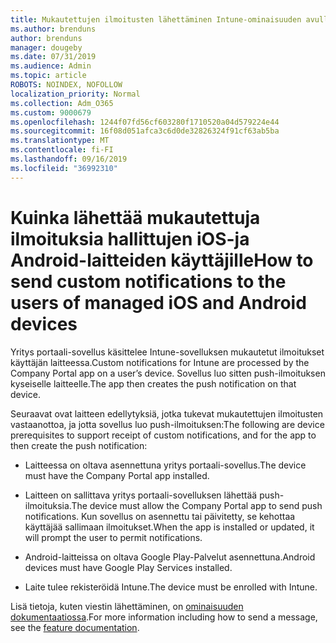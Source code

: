 ```yaml
---
title: Mukautettujen ilmoitusten lähettäminen Intune-ominaisuuden avulla
ms.author: brenduns
author: brenduns
manager: dougeby
ms.date: 07/31/2019
ms.audience: Admin
ms.topic: article
ROBOTS: NOINDEX, NOFOLLOW
localization_priority: Normal
ms.collection: Adm_O365
ms.custom: 9000679
ms.openlocfilehash: 1244f07fd56cf603280f1710520a04d579224e44
ms.sourcegitcommit: 16f08d051afca3c6d0de32826324f91cf63ab5ba
ms.translationtype: MT
ms.contentlocale: fi-FI
ms.lasthandoff: 09/16/2019
ms.locfileid: "36992310"
---
```

# <a name="how-to-send-custom-notifications-to-the-users-of-managed-ios-and-android-devices"></a><span data-ttu-id="0ce9d-102">Kuinka lähettää mukautettuja ilmoituksia hallittujen iOS-ja Android-laitteiden käyttäjille</span><span class="sxs-lookup"><span data-stu-id="0ce9d-102">How to send custom notifications to the users of managed iOS and Android devices</span></span>

<span data-ttu-id="0ce9d-103">Yritys portaali-sovellus käsittelee Intune-sovelluksen mukautetut ilmoitukset käyttäjän laitteessa.</span><span class="sxs-lookup"><span data-stu-id="0ce9d-103">Custom notifications for Intune are processed by the Company Portal app on a user’s device.</span></span> <span data-ttu-id="0ce9d-104">Sovellus luo sitten push-ilmoituksen kyseiselle laitteelle.</span><span class="sxs-lookup"><span data-stu-id="0ce9d-104">The app then creates the push notification on that device.</span></span>

<span data-ttu-id="0ce9d-105">Seuraavat ovat laitteen edellytyksiä, jotka tukevat mukautettujen ilmoitusten vastaanottoa, ja jotta sovellus luo push-ilmoituksen:</span><span class="sxs-lookup"><span data-stu-id="0ce9d-105">The following are device prerequisites to support receipt of custom notifications, and for the app to then create the push notification:</span></span>

- <span data-ttu-id="0ce9d-106">Laitteessa on oltava asennettuna yritys portaali-sovellus.</span><span class="sxs-lookup"><span data-stu-id="0ce9d-106">The device must have the Company Portal app installed.</span></span>  

- <span data-ttu-id="0ce9d-107">Laitteen on sallittava yritys portaali-sovelluksen lähettää push-ilmoituksia.</span><span class="sxs-lookup"><span data-stu-id="0ce9d-107">The device must allow the Company Portal app to send push notifications.</span></span> <span data-ttu-id="0ce9d-108">Kun sovellus on asennettu tai päivitetty, se kehottaa käyttäjää sallimaan ilmoitukset.</span><span class="sxs-lookup"><span data-stu-id="0ce9d-108">When the app is installed or updated, it will prompt the user to permit notifications.</span></span>

- <span data-ttu-id="0ce9d-109">Android-laitteissa on oltava Google Play-Palvelut asennettuna.</span><span class="sxs-lookup"><span data-stu-id="0ce9d-109">Android devices must have Google Play Services installed.</span></span>

- <span data-ttu-id="0ce9d-110">Laite tulee rekisteröidä Intune.</span><span class="sxs-lookup"><span data-stu-id="0ce9d-110">The device must be enrolled with Intune.</span></span>

<span data-ttu-id="0ce9d-111">Lisä tietoja, kuten viestin lähettäminen, on [ominaisuuden dokumentaatiossa](https://docs.microsoft.com/intune/custom-notifications).</span><span class="sxs-lookup"><span data-stu-id="0ce9d-111">For more information including how to send a message, see the [feature documentation](https://docs.microsoft.com/intune/custom-notifications).</span></span>
